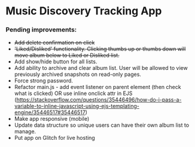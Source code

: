 # Music Discovery Tracking App

### Pending improvements:
- ~~Add delete confirmation on click~~
- ~~'Liked/Disliked' functionality. Clicking thumbs up or thumbs down will move album below to Liked or Disliked list.~~
- Add show/hide button for all lists.
- Add ability to archive and clear album list. User will be allowed to view previously archived snapshots on read-only pages.
- Force strong password.
- Refactor main.js - add event listener on parent element (then check what is clicked) OR use inline onclick attr in EJS (https://stackoverflow.com/questions/35446496/how-do-i-pass-a-variable-to-inline-javascript-using-ejs-templating-engine/35446517#35446517)
- Make app responsive (mobile)
- Update data structure so unique users can have their own album list to manage.
- Put app on Glitch for live hosting